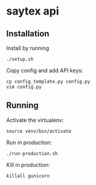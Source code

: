 # saytex api


## Installation

Install by running

```
./setup.sh
```

Copy config and add API keys:

```
cp config_template.py config.py
vim config.py
```


## Running

Activate the virtualenv:

```
source venv/bin/activate
```

Run in production:

```
./run-production.sh
```

Kill in production:

```
killall gunicorn
```
